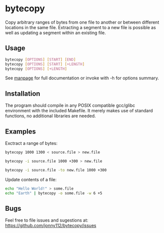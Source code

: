 # bytecopy
Copy arbitrary ranges of bytes from one file to another or between different locations in the same file.
Extracting a segment to a new file is possible as well as updating a segment within an existing file.

## Usage
```sh
bytecopy [OPTIONS] [START] [END]
bytecopy [OPTIONS] [START] [+LENGTH]
bytecopy [OPTIONS] [+LENGTH]
```
See [manpage](doc/bytecopy.man.txt) for full documentation or invoke with -h for options summary.

## Installation

The program should compile in any POSIX compatible gcc/glibc environment with the included Makefile.
It merely makes use of standard functions, no additional libraries are needed.

## Examples

Exctract a range of bytes:
```sh
bytecopy 1000 1300 < source.file > new.file
```
```sh
bytecopy -i source.file 1000 +300 > new.file
```
```sh
bytecopy -i source.file -to new.file 1000 +300
```

Update contents of a file:
```sh
echo "Hello World!" > some.file
echo "Earth" | bytecopy -o some.file -w 6 +5
```

## Bugs

Feel free to file issues and sugestions at:
https://github.com/jonny112/bytecopy/issues

